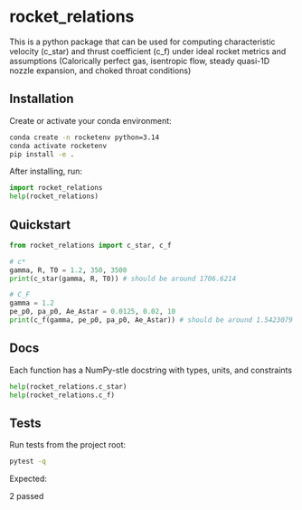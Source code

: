 # rocket_relations

This is a python package that can be used for computing characteristic velocity (c_star) and thrust coefficient (c_f) under ideal rocket metrics and assumptions (Calorically perfect gas, isentropic flow, steady quasi-1D nozzle expansion, and choked throat conditions)

## Installation

Create or activate your conda environment:

```bash
conda create -n rocketenv python=3.14
conda activate rocketenv
pip install -e .
```
After installing, run:

```python 
import rocket_relations
help(rocket_relations)
```
## Quickstart 

```python
from rocket_relations import c_star, c_f

# c*
gamma, R, T0 = 1.2, 350, 3500
print(c_star(gamma, R, T0)) # should be around 1706.6214

# C_F
gamma = 1.2
pe_p0, pa_p0, Ae_Astar = 0.0125, 0.02, 10
print(c_f(gamma, pe_p0, pa_p0, Ae_Astar)) # should be around 1.5423079
```

## Docs

Each function has a NumPy-stle docstring with types, units, and constraints 

```python 
help(rocket_relations.c_star)
help(rocket_relations.c_f)
```

## Tests

Run tests from the project root:

```bash 
pytest -q
```

Expected:

2 passed

